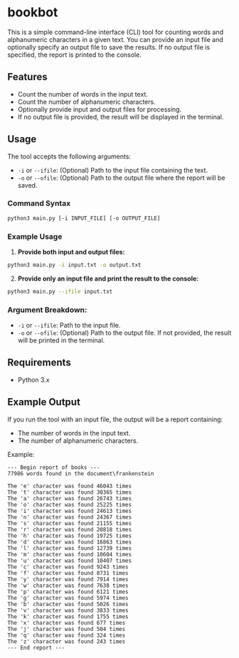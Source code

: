 
# bookbot

This is a simple command-line interface (CLI) tool for counting words and alphanumeric characters in a given text. You can provide an input file and optionally specify an output file to save the results. If no output file is specified, the report is printed to the console.

## Features

- Count the number of words in the input text.
- Count the number of alphanumeric characters.
- Optionally provide input and output files for processing.
- If no output file is provided, the result will be displayed in the terminal.

## Usage

The tool accepts the following arguments:

- `-i` or `--ifile`: (Optional) Path to the input file containing the text.
- `-o` or `--ofile`: (Optional) Path to the output file where the report will be saved.

### Command Syntax

```bash
python3 main.py [-i INPUT_FILE] [-o OUTPUT_FILE]
```

### Example Usage

1. **Provide both input and output files:**

```bash
python3 main.py -i input.txt -o output.txt
```

2. **Provide only an input file and print the result to the console:**

```bash
python3 main.py --ifile input.txt
```

### Argument Breakdown:

- `-i` or `--ifile`: Path to the input file.
- `-o` or `--ofile`: (Optional) Path to the output file. If not provided, the result will be printed in the terminal.

## Requirements

- Python 3.x

## Example Output

If you run the tool with an input file, the output will be a report containing:

- The number of words in the input text.
- The number of alphanumeric characters.

Example:

```
--- Begin report of books ---
77986 words found in the document\frankenstein

The 'e' character was found 46043 times
The 't' character was found 30365 times
The 'a' character was found 26743 times
The 'o' character was found 25225 times
The 'i' character was found 24613 times
The 'n' character was found 24367 times
The 's' character was found 21155 times
The 'r' character was found 20818 times
The 'h' character was found 19725 times
The 'd' character was found 16863 times
The 'l' character was found 12739 times
The 'm' character was found 10604 times
The 'u' character was found 10407 times
The 'c' character was found 9243 times
The 'f' character was found 8731 times
The 'y' character was found 7914 times
The 'w' character was found 7638 times
The 'p' character was found 6121 times
The 'g' character was found 5974 times
The 'b' character was found 5026 times
The 'v' character was found 3833 times
The 'k' character was found 1755 times
The 'x' character was found 677 times
The 'j' character was found 504 times
The 'q' character was found 324 times
The 'z' character was found 243 times
--- End report ---
```
